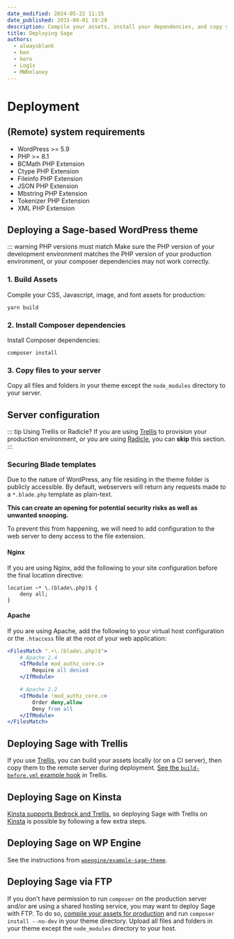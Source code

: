 ```yaml
---
date_modified: 2024-05-22 11:15
date_published: 2015-09-01 19:29
description: Compile your assets, install your dependencies, and copy your Sage-based theme to your server. Remember that PHP versions must match between environments.
title: Deploying Sage
authors:
  - alwaysblank
  - ben
  - kero
  - Log1x
  - MWDelaney
---
```


# Deployment

## (Remote) system requirements

- WordPress >= 5.9
- PHP >= 8.1
- BCMath PHP Extension
- Ctype PHP Extension
- Fileinfo PHP Extension
- JSON PHP Extension
- Mbstring PHP Extension
- Tokenizer PHP Extension
- XML PHP Extension

## Deploying a Sage-based WordPress theme

::: warning PHP versions must match
Make sure the PHP version of your development environment matches the PHP version of your production environment, or your composer dependencies may not work correctly.

### 1. Build Assets

Compile your CSS, Javascript, image, and font assets for production:
  
```shell
yarn build
```

### 2. Install Composer dependencies

Install Composer dependencies:

```shell
composer install
```

### 3. Copy files to your server

Copy all files and folders in your theme except the `node_modules` directory to your server.

## Server configuration

::: tip Using Trellis or Radicle?
If you are using [Trellis](/trellis/) to provision your production environment, or you are using [Radicle](/radicle/), you can **skip** this section.
:::

### Securing Blade templates

Due to the nature of WordPress, any file residing in the theme folder is publicly accessible. By default, webservers will return any requests made to a `*.blade.php` template as plain-text.

**This can create an opening for potential security risks as well as unwanted snooping.**

To prevent this from happening, we will need to add configuration to the web server to deny access to the file extension.

#### Nginx

If you are using Nginx, add the following to your site configuration before the final location directive:

```nginx
location ~* \.(blade\.php)$ {
    deny all;
}
```

#### Apache

If you are using Apache, add the following to your virtual host configuration or the `.htaccess` file at the root of your web application:

```apache
<FilesMatch ".+\.(blade\.php)$">
    # Apache 2.4
    <IfModule mod_authz_core.c>
        Require all denied
    </IfModule>

    # Apache 2.2
    <IfModule !mod_authz_core.c>
        Order deny,allow
        Deny from all
    </IfModule>
</FilesMatch>
```

## Deploying Sage with Trellis

If you use [Trellis](https://roots.io/trellis/), you can build your assets locally (or on a CI server), then copy them to the remote server during deployment. 
[See the `build-before.yml` example hook](https://github.com/roots/trellis/blob/master/deploy-hooks/build-before.yml) in Trellis.

## Deploying Sage on Kinsta

[Kinsta supports Bedrock and Trellis](https://kinsta.com/blog/bedrock-trellis/?kaid=OFDHAJIXUDIV), so deploying Sage with Trellis on [Kinsta](https://kinsta.com/?kaid=OFDHAJIXUDIV) is possible by following a few extra steps.

## Deploying Sage on WP Engine

See the instructions from [`wpengine/example-sage-theme`](https://github.com/wpengine/example-sage-theme).

## Deploying Sage via FTP

If you don't have permission to run `composer` on the production server and/or are using a shared hosting service, you may want to deploy Sage with FTP. 
To do so, [compile your assets for production](compiling-assets.md) and run `composer install --no-dev` in your theme directory. 
Upload all files and folders in your theme except the `node_modules` directory to your host.
